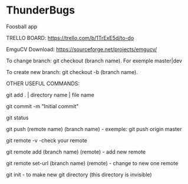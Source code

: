 # ThunderBugs
Foosball app

TRELLO BOARD: https://trello.com/b/1TrExE5d/to-do

EmguCV Download: https://sourceforge.net/projects/emgucv/

To change branch: git checkout (branch name). For exemple master|dev

To create new branch: git checkout -b (branch name).

OTHER USEFUL COMMANDS:

git add . | directory name | file name

git commit -m "Initial commit"

git status

git push (remote name) (branch name) - exemple: git push origin master

git remote -v -check your remote

git remote add (branch name) (remote) - add new remote

git remote set-url (branch name) (remote) - change to new one remote

git init - to make new git directory (this directory is invisible)
